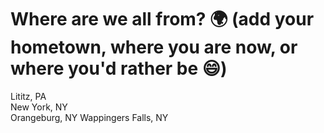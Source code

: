 
# Where are we all from? 🌍 (add your hometown, where you are now, or where you'd rather be 😄)
Lititz, PA     
New York, NY   
Orangeburg, NY 
Wappingers Falls, NY 

